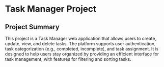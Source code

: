 # Task Manager Project

## Project Summary

This project is a Task Manager web application that allows users to create, update, view, and delete tasks. The platform supports user authentication, task categorization (e.g., completed, incomplete), and task assignment. It is designed to help users stay organized by providing an efficient interface for task management, with features for filtering and sorting tasks.
